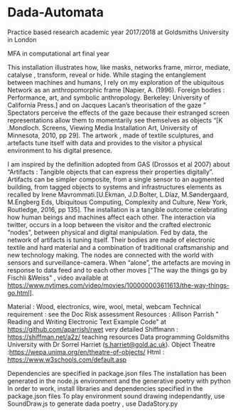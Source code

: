 # Dada-Automata
 Practice based research academic year 2017/2018 at Goldsmiths University in London

MFA in computational art final year

This installation illustrates how, like masks, networks frame, mirror, mediate, catalyse , transform, reveal or hide. While staging the entanglement between machines and humans, I rely on my exploration of the ubiquitous Network as an anthropomorphic frame [Napier, A. (1996). Foreign bodies : Performance, art, and symbolic anthropology. Berkeley: University of California Press.] and on Jacques Lacan’s theorisation of the gaze ” Spectators perceive the effects of the gaze because their estranged screen representations allow them to momentarily see themselves as objects “[K .Mondloch. Screens, Viewing Media Installation Art, University of Minnesota, 2010, pp 29]. The artwork , made of textile sculptures, and artefacts tune itself with data and provides to the visitor a physical environment to his digital presence.

I am inspired by the definition adopted from GAS (Drossos et al 2007) about “Artifacts : Tangible objects that can express their properties digitally”. Artifacts can be simpler composite, from a single sensor to an augmented building, from tagged objects to systems and infrastructures elements as recalled by Irene Mavrommati.[U.Ekman, J.D.Bolter, L.Díaz, M.Søndergaard, M.Engberg Eds, Ubiquitous Computing, Complexity and Culture, New York, Routledge, 2016, pp 135]. The installation is a tangible outcome celebrating how human beings and machines affect each other. The interaction via twitter, occurs in a loop between the visitor and the crafted electronic “nodes”, between physical and digital manipulation. Fed by data, the network of artifacts is tuning itself. Their bodies are made of electronic textile and hard material and a combination of traditional craftsmanship and new technology making. The nodes are connected with the world with sensors and surveillance-camera. When “alone”, the artefacts are moving in response to data feed and to each other moves ["The way the things go by Fischli &Weiss" , video available at https://www.nytimes.com/video/movies/100000003611613/the-way-things-go.html].

Material : Wood, electronics, wire, wool, metal, webcam Technical requirement : see the Doc Risk assessment
Resources : 
Allison Parrish " Reading and Writing Electronic Text Example Code" at https://github.com/aparrish/rwet very detailed 
Shiffmann : https://shiffman.net/a2z/
teaching resources Data programming Goldsmiths University with Dr Sorrel Harriet (s.harriet@gold.ac.uk). 
Object Theatre :https://wepa.unima.org/en/theatre-of-objects/ Html : https://www.w3schools.com/default.asp

Dependencies are specified in package.json files
The installation has been generated in the node.js environment and the generative poetry with python 
In order to work, install libraries and dependencies specified in the package.json files
To play environment sound drawing independantly, use SoundDraw.js
to generate dada poetry , use DadaStory.py

